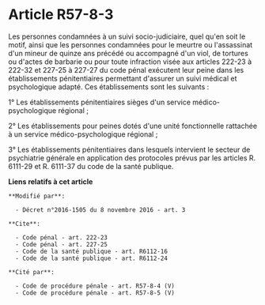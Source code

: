 # Article R57-8-3

Les personnes condamnées à un suivi socio-judiciaire, quel qu'en soit le motif, ainsi que les personnes condamnées pour le
meurtre ou l'assassinat d'un mineur de quinze ans précédé ou accompagné d'un viol, de tortures ou d'actes de barbarie ou pour
toute infraction visée aux articles 222-23 à 222-32 et 227-25 à 227-27 du code pénal exécutent leur peine dans les
établissements pénitentiaires permettant d'assurer un suivi médical et psychologique adapté. Ces établissements sont les
suivants : 

1° Les établissements pénitentiaires sièges d'un service médico-psychologique régional ; 

2° Les établissements pour peines dotés d'une unité fonctionnelle rattachée à un service médico-psychologique régional ; 

3° Les établissements pénitentiaires dans lesquels intervient le secteur de psychiatrie générale en application des
protocoles prévus par les articles R. 6111-29 et R. 6111-37 du code de la santé publique.

**Liens relatifs à cet article**

	**Modifié par**:

	  - Décret n°2016-1505 du 8 novembre 2016 - art. 3

	**Cite**:

	  - Code pénal - art. 222-23
	  - Code pénal - art. 227-25
	  - Code de la santé publique - art. R6112-16
	  - Code de la santé publique - art. R6112-24

	**Cité par**:

	  - Code de procédure pénale - art. R57-8-4 (V)
	  - Code de procédure pénale - art. R57-8-5 (V)
